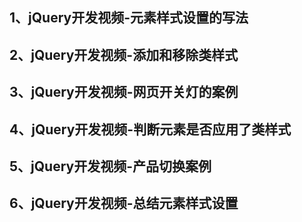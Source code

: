 ## 1、jQuery开发视频-元素样式设置的写法
## 2、jQuery开发视频-添加和移除类样式
## 3、jQuery开发视频-网页开关灯的案例
## 4、jQuery开发视频-判断元素是否应用了类样式
## 5、jQuery开发视频-产品切换案例
## 6、jQuery开发视频-总结元素样式设置